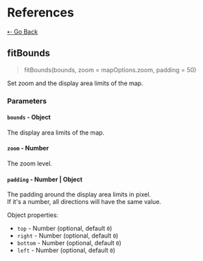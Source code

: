 # References

[&#8672; Go Back](../references/)

## fitBounds

> fitBounds(bounds, zoom = mapOptions.zoom, padding = 50)

Set zoom and the display area limits of the map.

### Parameters

#### `bounds` - Object

The display area limits of the map.

#### `zoom` - Number

The zoom level.

#### `padding` - Number | Object

The padding around the display area limits in pixel.  
If it's a number, all directions will have the same value.

Object properties:

- `top` - Number (optional, default `0`)
- `right` - Number (optional, default `0`)
- `bottom` - Number (optional, default `0`)
- `left` - Number (optional, default `0`)
